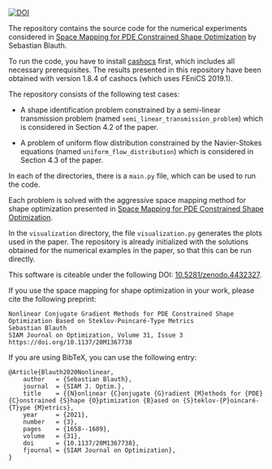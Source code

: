 [![DOI](https://zenodo.org/badge/DOI/10.5281/zenodo.4432327.svg)](https://doi.org/10.5281/zenodo.4432327)




The repository contains the source code for the numerical experiments considered
in [Space Mapping for PDE Constrained Shape Optimization](https://arxiv.org) by Sebastian Blauth.

To run the code, you have to install [cashocs](https://cashocs.readthedocs.io/)
first, which includes all necessary prerequisites. The results presented in this
repository have been obtained with version 1.8.4 of cashocs (which uses FEniCS 2019.1).

The repository consists of the following test cases:

- A shape identification problem constrained by a semi-linear transmission problem (named `semi_linear_transmission_problem`) which is considered in Section 4.2 of the paper.

- A problem of uniform flow distribution constrained by the Navier-Stokes equations (named `uniform_flow_distribution`) which is considered in Section 4.3 of the paper.

In each of the directories, there is a `main.py` file, which can be used to run the code. 

Each problem is solved with the aggressive space mapping method for shape optimization presented in [Space Mapping for PDE Constrained Shape Optimization](https://arxiv.org).

In the `visualization` directory, the file `visualization.py` generates the plots used in the paper. The repository is already initialized with the solutions obtained for the numerical examples in the paper, so that this can be run directly.

This software is citeable under the following DOI: [10.5281/zenodo.4432327](https://doi.org/10.5281/zenodo.4432327).

If you use the space mapping for shape optimization in your work, please cite the following preprint:

    Nonlinear Conjugate Gradient Methods for PDE Constrained Shape Optimization Based on Steklov-Poincaré-Type Metrics
    Sebastian Blauth
    SIAM Journal on Optimization, Volume 31, Issue 3
    https://doi.org/10.1137/20M1367738

If you are using BibTeX, you can use the following entry:

    @Article{Blauth2020Nonlinear,
        author   = {Sebastian Blauth},
        journal  = {SIAM J. Optim.},
        title    = {{N}onlinear {C}onjugate {G}radient {M}ethods for {PDE} {C}onstrained {S}hape {O}ptimization {B}ased on {S}teklov-{P}oincaré-{T}ype {M}etrics},
        year     = {2021},
        number   = {3},
        pages    = {1658--1689},
        volume   = {31},
        doi      = {10.1137/20M1367738},
        fjournal = {SIAM Journal on Optimization},
    }
